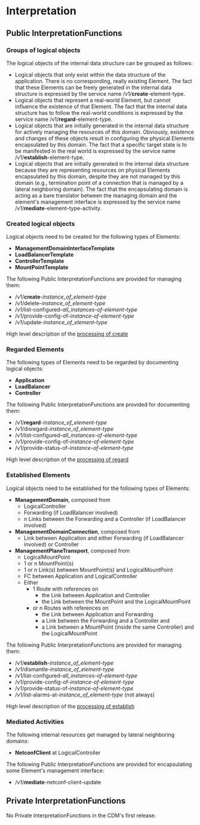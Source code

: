 # Interpretation  

## Public InterpretationFunctions  

### Groups of logical objects

The logical objects of the internal data structure can be grouped as follows:
- Logical objects that only exist within the data structure of the application. There is no corresponding, really existing Element. The fact that these Elements can be freely generated in the internal data structure is expressed by the service name /v1/**create**-element-type.  
- Logical objects that represent a real-world Element, but cannot influence the existence of that Element. The fact that the internal data structure has to follow the real-world conditions is expressed by the service name /v1/**regard**-element-type.  
- Logical objects that are initially generated in the internal data structure for actively managing the resources of this domain. Obviously, existence and changes of these objects result in configuring the physical Elements encapsulated by this domain. The fact that a specific target state is to be manifested in the real world is expressed by the service name /v1/**establish**-element-type.  
- Logical objects that are initially generated in the internal data structure because they are representing resources on physical Elements encapsulated by this domain, despite they are not managed by this domain (e.g., termination point of a connection that is managed by a lateral neighboring domain). The fact that the encapsulating domain is acting as a bare translator between the managing domain and the element's management interface is expressed by the service name /v1/**mediate**-element-type-activity.  

### Created logical objects  

Logical objects need to be created for the following types of Elements:  
- **ManagementDomainInterfaceTemplate**  
- **LoadBalancerTemplate**  
- **ControllerTemplate**  
- **MountPointTemplate**  

The following Public InterpretationFunctions are provided for managing them:  
- /v1/**create**-_instance_of_element-type_  
- /v1/delete-_instance_of_element-type_  
- /v1/list-configured-_all_instances-of-element-type_  
- /v1/provide-config-of-_instance-of-element-type_  
- /v1/update-_instance_of_element-type_  

High level description of the [processing of create](./ProcessingCreate.md)  

### Regarded Elements  

The following types of Elements need to be regarded by documenting logical objects:  
- **Application**  
- **LoadBalancer**  
- **Controller**  

The following Public InterpretationFunctions are provided for documenting them:  
- /v1/**regard**-_instance_of_element-type_  
- /v1/disregard-_instance_of_element-type_  
- /v1/list-configured-_all_instances-of-element-type_  
- /v1/provide-config-of-_instance-of-element-type_  
- /v1/provide-status-of-_instance-of-element-type_  

High level description of the [processing of regard](./ProcessingRegard.md)  

### Established Elements  

Logical objects need to be established for the following types of Elements:  
- **ManagementDomain**, composed from  
  - LogicalController  
  - Forwarding (if LoadBalancer involved)  
  - n Links between the Forwarding and a Controller (if LoadBalancer involved)  
- **ManagementDomainConnection**, composed from  
  - Link between Application and either Forwarding (if LoadBalancer involved) or Controller  
- **ManagementPlaneTransport**, composed from  
  - LogicalMountPoint  
  - 1 or n MountPoint(s)  
  - 1 or n Link(s) between MountPoint(s) and LogicalMountPoint  
  - FC between Application and LogicalController  
  - Either  
    - 1 Route with references on  
      - the Link between Application and Controller  
      - the Link between the MountPoint and the LogicalMountPoint  
    - or n Routes with references on  
      - the Link between Application and Forwarding  
      - a Link between the Forwarding and a Controller and  
      - a Link between a MountPoint (inside the same Controller) and the LogicalMountPoint  

The following Public InterpretationFunctions are provided for managing them:  
- /v1/**establish**-_instance_of_element-type_  
- /v1/dismantle-_instance_of_element-type_  
- /v1/list-configured-_all_instances-of-element-type_  
- /v1/provide-config-of-_instance-of-element-type_  
- /v1/provide-status-of-_instance-of-element-type_  
- /v1/list-alarms-at-_instance_of_element-type_ (not always)  

High level description of the [processing of establish](./ProcessingEstablish.md)  

### Mediated Activities  

The following internal resources get managed by lateral neighboring domains:  
- **NetconfClient** at LogicalController  

The following Public InterpretationFunctions are provided for encapsulating some Element's management interface:  
- /v1/**mediate**-netconf-client-update


## Private InterpretationFunctions  

No Private InterpretationFunctions in the CDM's first release.
